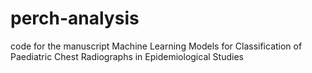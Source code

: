 # perch-analysis
code for the manuscript Machine Learning Models for Classification of Paediatric Chest Radiographs in Epidemiological Studies
